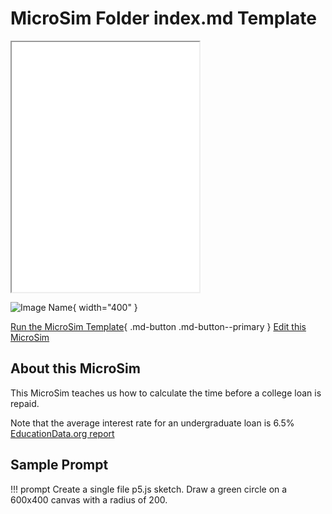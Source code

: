 # MicroSim Folder index.md Template

<iframe src="main.html" height="400"></iframe>

![Image Name](./image.png){ width="400" }

[Run the MicroSim Template](./main.html){ .md-button .md-button--primary }
[Edit this MicroSim](https://editor.p5js.org/dmccreary/sketches/dJq4nTXE4)

## About this MicroSim

This MicroSim teaches us how to calculate the time
before a college loan is repaid.

Note that the average interest rate for an undergraduate loan is 6.5% [EducationData.org report](https://educationdata.org/average-student-loan-interest-rate)

## Sample Prompt

!!! prompt
  Create a single file p5.js sketch.
  Draw a green circle on a 600x400 canvas with a radius of 200.